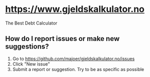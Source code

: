 # https://www.gjeldskalkulator.no

The Best Debt Calculator

## How do I report issues or make new suggestions?

1. Go to https://github.com/majoer/gjeldskalkulator.no/issues
2. Click "New issue"
2. Submit a report or suggestion. Try to be as specific as possible
